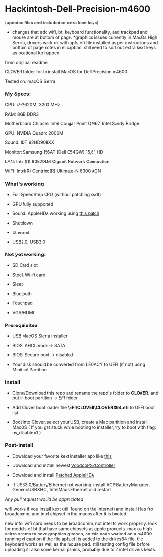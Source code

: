 # Hackintosh-Dell-Precision-m4600

(updated files and includeded extra kext keys)
* changes that add wifi, bt, keyboard functionality, and trackpad and mouse are at bottom of page. 
*graphics issues currently in MacOs High Serrra, drivers work ok with apfs.efi file installed as per instructions and bottom of page notes in el captian.
still need to sort out extra kext keys as ocational kp happen.

from original readme:

CLOVER folder for to install MacOS for Dell Precision m4600

Tested on: macOS Sierra

### My Specs:

CPU: i7-2620M, 3200 MHz

RAM: 8GB DDR3

Motherboard Chipset: Intel Cougar Point QM67, Intel Sandy Bridge

GPU: NVIDIA Quadro 2000M

Sound: IDT 92HD90BXX

Monitor: Samsung 156AT (Dell C54GW) 15,6" HD

LAN: Intel(R) 82579LM Gigabit Network Connection

WIFI: Intel(R) Centrino(R) Ultimate-N 6300 AGN

### What's working

- Full SpeedStep CPU (without patching ssdt)

- GPU fully supported

- Sound: AppleHDA working using [this patch](https://github.com/insanelydeepak/Patched-AppleHDA-for-Mac-OS-Sierra-10.12)

- Shutdown

- Ethernet

- USB2.0, USB3.0

### Not yet working:

- SD Card slot

- Stock Wi-fi card

- Sleep

- Bluetooth

- Touchpad

- VGA/HDMI

### Prerequisites

- USB MacOS Sierra installer

- BIOS: AHCI mode -> SATA

- BIOS: Secure boot -> disabled

- Your disk should be converted from LEGACY to UEFI (if not) using Minitool Partition

### Install

- Clone/Download this repo and rename the repo's folder to **CLOVER**, and put in boot partition -> *EFI* folder

- Add Clover boot loader file **\EFI\CLOVER\CLOVERX64.efi** to UEFI boot list

- Boot into Clover, select your USB, create a Mac partition and install MacOS ( If you get stuck while booting to installer, try to boot with flag: nv_disable=1 )

### Post-install

- Download your favorite kext installer app like [this](http://www.insanelymac.com/forum/files/file/397-easykext-pro-a-minimal-and-super-fast-kext-installer/)

- Download and install newest [VoodooPS2Controller](https://github.com/RehabMan/OS-X-Voodoo-PS2-Controller)

- Download and install [Patched AppleHDA](https://github.com/insanelydeepak/Patched-AppleHDA-for-Mac-OS-Sierra-10.12)

- If USB3.0/Battery/Ethernet not working, install ACPIBatteryManager, GenericUSBXHCI, IntelMausiEthernet and restart


_Any pull request would be appreciated_

wifi works if you install kext util (found on the internet) and install files fro broadcomm, and intel chipset in the macos after it is booted. 


new info:
wifi card needs to be broadcomm, not intel to work properly. look for models of bt that have same chipsets as apple products.
max os high seirra seems to have graphics glitches, so this code worked on a m4600 running el caption
if the file apfs.efi is added to the drives64 file, the keyboard works as well as the mouse pad. still testing config file before uploading it. also some kernal panics, probably due to 2 intel drivers kexts.


